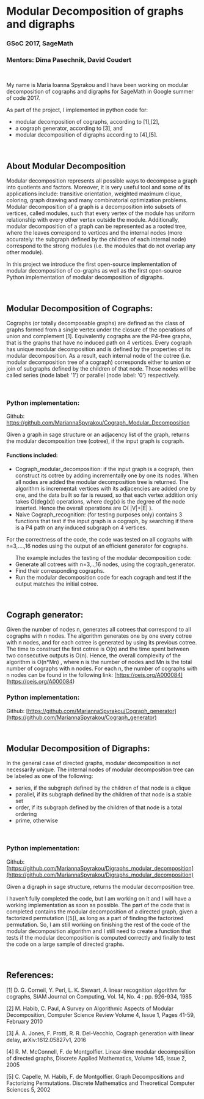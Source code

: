 # Modular Decomposition of graphs and digraphs

### GSoC 2017,  SageMath

### Mentors: Dima Pasechnik, David Coudert

<br>

My name is Maria Ioanna Spyrakou and I have been working on modular decomposition of cographs and digraphs for SageMath in Google summer of code 2017. 

As part of the project, I implemented in python code for:
<ul> 
  <li> modular decomposition of cographs, according to [1],[2],  </li>
  <li> a cograph generator, according to [3], and </li>
  <li>modular decomposition of digraphs according to [4],[5]. </li>
</ul>  
     
<br>     
     
## About Modular Decomposition
Modular decomposition represents all possible ways to decompose a graph into quotients and factors. Moreover, it is very useful tool and some of its applications include: transitive orientation, weighted maximum clique, coloring, graph drawing and many combinatorial optimization problems. Modular decomposition of a graph is a decomposition into subsets of vertices, called modules, such that every vertex of the module has uniform relationship with every other vertex outside the module. Additionally, modular decomposition of a graph can be represented as a rooted tree, where the leaves correspond to vertices and the internal nodes (more accurately: the subgraph defined by the children of each internal node) correspond to the strong modules (i.e. the modules that do not overlap any other module).  

In this project we introduce the first open-source implementation of modular decomposition of co-graphs as well as the first open-source Python implementation of modular decomposition of digraphs. 

<br>

## Modular Decomposition of Cographs:

Cographs (or totally decomposable graphs) are defined as the class of graphs formed from a single vertex under the closure of the operations of union and complement [1]. Equivalently cographs are the P4-free graphs, that is the graphs that have no induced path on 4 vertices. 
Every cograph has unique modular decomposition and  is defined by the properties of its modular decomposition. As a result, each internal node of the cotree (i.e. modular decomposition tree of a cograph) corresponds either to union or join of subgraphs defined by the children of that node. Those nodes will be called series (node label: '1') or parallel (node label: '0') respectively. 

<br>

### Python implementation:

 <p> Github: <a href="https://github.com/MariannaSpyrakou/Cograph_Modular_Decomposition"> https://github.com/MariannaSpyrakou/Cograph_Modular_Decomposition </a></p> 


Given a graph in sage structure or an adjacency list of the graph, returns the modular decomposition tree (cotree), if the input graph is cograph. 

#### Functions included:
<ul>
    <li> Cograph_modular_decomposition: if the input graph is a cograph, then construct its cotree by adding incrementally one by one its nodes. When all nodes are added the modular decomposition tree is returned. The algorithm is incremental: vertices with its adjacencies are added one by one, and the data built so far is reused, so that each vertex addition only takes O(deg(x)) operations, where deg(x) is the degree of the node inserted. Hence the overall operations are O( |V|+|E| ).  </li>
    <li> Naive Cograph_recognition: (for testing purposes only) contains 3 functions that test if the input graph is a cograph, by searching if there is a P4 path on any induced subgraph on 4 vertices.</li>
</ul>

For the correctness of the code, the code was tested on all cographs with n=3,....,16 nodes using the output of an efficient generator for cographs.

<ul>
The example includes the testing of the modular decomposition code: 
<li>Generate all cotrees with n=3,..,16 nodes, using the cograph_generator.</li>
<li>Find their corresponding cographs.</li>
<li>Run the modular decomposition code for each cograph and test if the output matches the initial cotree. </li>
</ul>

<br>

## Cograph generator:
Given the number of nodes n, generates all cotrees that correspond to all cographs with n nodes. The algorithm generates one by one every cotree with n nodes, and for each cotree is generated by using its previous cotree. The time to construct the first cotree is O(n) and the time spent between two consecutive outputs is O(n). Hence, the overall complexity of the algorithm is O(n*Mn) , where n is the number of nodes and Mn is the total number of cographs with n nodes.  For each n, the number of cographs with n nodes can be found  in the following link: [https://oeis.org/A000084] (https://oeis.org/A000084)


### Python implementation:
Github: [https://github.com/MariannaSpyrakou/Cograph_generator](https://github.com/MariannaSpyrakou/Cograph_generator)



<br>

## Modular Decomposition of Digraphs: 

In the general case of directed graphs, modular decomposition is not necessarily unique. The internal nodes of modular decomposition tree can be labeled as one of the following: 
<ul>
<li>series, if the subgraph defined by the children of that node is a clique </li>
<li>parallel, if its subgraph defined by the children of that node  is a stable set </li>
<li>order, if its subgraph defined by the children of that node is a total ordering </li>
<li>prime, otherwise </li>
</ul>

<br>

### Python implementation:
Github: [https://github.com/MariannaSpyrakou/Digraphs_modular_decomposition](https://github.com/MariannaSpyrakou/Digraphs_modular_decomposition)


Given a digraph in sage structure, returns the modular decomposition tree.

I haven’t fully completed the code, but I am working on it and I will have a working implementation as soon as possible. The part of the code that is completed contains the modular decomposition of a directed graph, given a factorized permutation ([5]), as long as a part of finding the factorized permutation. So, I am still working on finishing the rest of the code of the modular decomposition algorithm and I still need to create a function that tests if the modular decomposition is computed correctly and finally to test the code on a large sample of directed graphs. 

<br>

## References:

[1] D. G. Corneil, Y. Perl, L. K. Stewart, A linear recognition algorithm for cographs, SIAM Journal on Computing, Vol. 14, No. 4 : pp. 926-934, 1985

[2] M. Habib, C. Paul, A Survey on Algorithmic Aspects of
Modular Decomposition, Computer Science Review Volume 4, Issue 1, Pages 41-59, February 2010

[3] Á. A. Jones, F. Protti, R. R. Del-Vecchio, Cograph generation with linear delay, arXiv:1612.05827v1, 2016

[4] R. M. McConnell, F. de Montgolfier. Linear-time modular decomposition of directed graphs, Discrete Applied Mathematics, Volume 145, Issue 2, 2005

[5] C. Capelle, M. Habib, F. de Montgolfier. Graph Decompositions and Factorizing Permutations. Discrete Mathematics and Theoretical Computer Sciences 5, 2002


<br>

